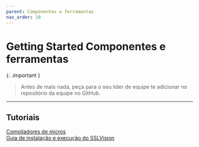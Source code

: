 ```yaml
---
parent: Componentes e ferramentas
nav_order: 10
---
```

# Getting Started Componentes e ferramentas

{: .important }
> Antes de mais nada, peça para o seu líder de equipe te adicionar no repositório da equipe no GitHub. 

---

## Tutoriais

[Compiladores de micros](./Tutorials/compiladores-de-micros)  
[Guia de instalação e execução do SSLVision](./Tutorials/ssl_vision_installation.md)
